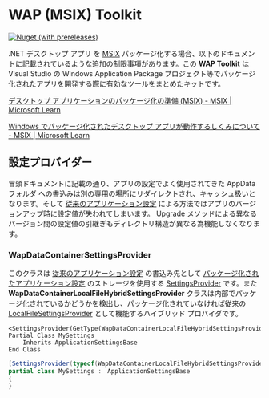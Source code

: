 # WAP (MSIX) Toolkit

[![Nuget (with prereleases)](https://img.shields.io/nuget/vpre/Serevo.WapToolkit)](https://www.nuget.org/packages/Serevo.WapToolkit) 



.NET デスクトップ アプリ を [MSIX](https://learn.microsoft.com/ja-jp/windows/msix/) パッケージ化する場合、以下のドキュメントに記載されているような追加の制限事項があります。この **WAP Toolkit** は Visual Studio の Windows Application Package プロジェクト等でパッケージ化されたアプリを開発する際に有効なツールをまとめたキットです。



[デスクトップ アプリケーションのパッケージ化の準備 (MSIX) - MSIX | Microsoft Learn](https://learn.microsoft.com/ja-jp/windows/msix/desktop/desktop-to-uwp-prepare?source=recommendations)

[Windows でパッケージ化されたデスクトップ アプリが動作するしくみについて - MSIX | Microsoft Learn](https://learn.microsoft.com/ja-jp/windows/msix/desktop/desktop-to-uwp-behind-the-scenes#file-system)



## 設定プロバイダー

冒頭ドキュメントに記載の通り、アプリの設定でよく使用されてきた AppData フォルダ への書込みは別の専用の場所にリダイレクトされ、キャッシュ扱いとなります。そして [従来のアプリケーション設定](https://learn.microsoft.com/ja-jp/dotnet/desktop/winforms/advanced/application-settings-for-windows-forms) による方法ではアプリのバージョンアップ時に設定値が失われてしまいます。 [Upgrade](https://learn.microsoft.com/ja-jp/dotnet/api/system.configuration.applicationsettingsbase.upgrade) メソッドによる異なるバージョン間の設定値の引継ぎもディレクトリ構造が異なる為機能しなくなります。



### WapDataContainerSettingsProvider

このクラスは [従来のアプリケーション設定](https://learn.microsoft.com/ja-jp/dotnet/desktop/winforms/advanced/application-settings-for-windows-forms) の書込み先として [パッケージ化されたアプリケーション設定](https://learn.microsoft.com/ja-jp/windows/apps/design/app-settings/store-and-retrieve-app-data) のストレージを使用する [SettingsProvider](https://learn.microsoft.com/ja-jp/dotnet/api/system.configuration.settingsprovider) です。また  **WapDataContainerLocalFileHybridSettingsProvider** クラスは内部でパッケージ化されているかどうかを検出し、パッケージ化されていなければ従来の [LocalFileSettingsProvider](https://learn.microsoft.com/ja-jp/dotnet/api/system.configuration.localfilesettingsprovider) として機能するハイブリッド プロバイダです。



``` VB
<SettingsProvider(GetType(WapDataContainerLocalFileHybridSettingsProvider))>
Partial Class MySettings
    Inherits ApplicationSettingsBase
End Class
```

``` CS
[SettingsProvider(typeof(WapDataContainerLocalFileHybridSettingsProvider))]
partial class MySettings :　ApplicationSettingsBase
{
}
```

